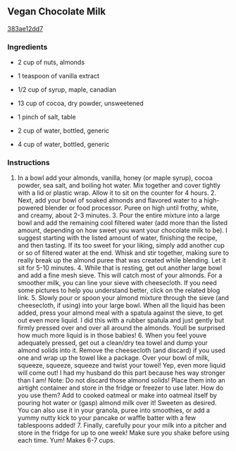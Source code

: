 ## Vegan Chocolate Milk

[383ae12dd7](http://tastykitchen.com/recipes/special-dietary-needs/vegan-chocolate-milk/)

### Ingredients

 - 2 cup of nuts, almonds

 - 1 teaspoon of vanilla extract

 - 1/2 cup of syrup, maple, canadian

 - 13 cup of cocoa, dry powder, unsweetened

 - 1 pinch of salt, table

 - 2 cup of water, bottled, generic

 - 4 cup of water, bottled, generic

### Instructions

1. In a bowl add your almonds, vanilla, honey (or maple syrup), cocoa powder, sea salt, and boiling hot water. Mix together and cover tightly with a lid or plastic wrap. Allow it to sit on the counter for 4 hours. 2. Next, add your bowl of soaked almonds and flavored water to a high-powered blender or food processor. Puree on high until frothy, white, and creamy, about 2-3 minutes. 3. Pour the entire mixture into a large bowl and add the remaining cool filtered water (add more than the listed amount, depending on how sweet you want your chocolate milk to be). I suggest starting with the listed amount of water, finishing the recipe, and then tasting. If its too sweet for your liking, simply add another cup or so of filtered water at the end. Whisk and stir together, making sure to really break up the almond puree that was created while blending. Let it sit for 5-10 minutes. 4. While that is resting, get out another large bowl and add a fine mesh sieve. This will catch most of your almonds. For a smoother milk, you can line your sieve with cheesecloth. If you need some pictures to help you understand better, click on the related blog link. 5. Slowly pour or spoon your almond mixture through the sieve (and cheesecloth, if using) into your large bowl. When all the liquid has been added, press your almond meal with a spatula against the sieve, to get out even more liquid. I did this with a rubber spatula and just gently but firmly pressed over and over all around the almonds. Youll be surprised how much more liquid is in those babies! 6. When you feel youve adequately pressed, get out a clean/dry tea towel and dump your almond solids into it. Remove the cheesecloth (and discard) if you used one and wrap up the towel like a package. Over your bowl of milk, squeeze, squeeze, squeeze and twist your towel! Yep, even more liquid will come out! I had my husband do this part because hes way stronger than I am! Note: Do not discard those almond solids! Place them into an airtight container and store in the fridge or freezer to use later. How do you use them? Add to cooked oatmeal or make into oatmeal itself by pouring hot water or (gasp) almond milk over it! Sweeten as desired. You can also use it in your granola, puree into smoothies, or add a yummy nutty kick to your pancake or waffle batter with a few tablespoons added! 7. Finally, carefully pour your milk into a pitcher and store in the fridge for up to one week! Make sure you shake before using each time. Yum! Makes 6-7 cups.